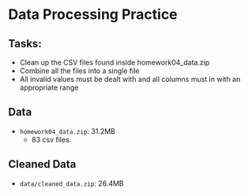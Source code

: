 # Data Processing Practice

## Tasks:

- Clean up the CSV files found inside homework04_data.zip
- Combine all the files into a single file
- All invalid values must be dealt with and all columns must in with an appropriate range

## Data

- `homework04_data.zip`: 31.2MB
  - 83 csv files.

## Cleaned Data

- `data/cleaned_data.zip`: 26.4MB
